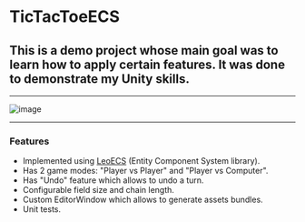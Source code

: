 # TicTacToeECS
## This is a demo project whose main goal was to learn how to apply certain features. It was done to demonstrate my Unity skills.

----

![image](https://user-images.githubusercontent.com/47883756/123069906-eff5c900-d41b-11eb-820a-89b102bc2f11.png)

----

### Features
- Implemented using [LeoECS](https://github.com/Leopotam/ecs) (Entity Component System library).
- Has 2 game modes: "Player vs Player" and "Player vs Computer".
- Has "Undo" feature which allows to undo a turn.
- Configurable field size and chain length.
- Custom EditorWindow which allows to generate assets bundles.
- Unit tests.
